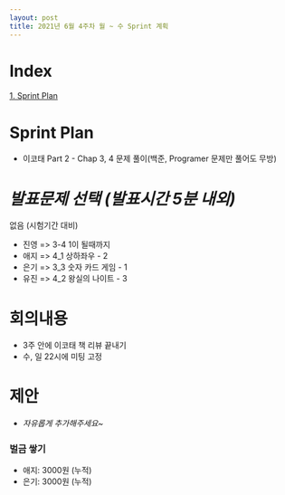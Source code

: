 ```yaml
---
layout: post
title: 2021년 6월 4주차 월 ~ 수 Sprint 계획
---
```


# Index

[1. Sprint Plan](#Sprint-Plan)



# Sprint Plan

- 이코태 Part 2 - Chap 3, 4 문제 풀이(백준, Programer 문제만 풀어도 무방)



# _발표문제 선택 (발표시간 5분 내외)_

없음 (시험기간 대비)

- 진영 => 3-4 1이 될때까지
- 애지 => 4_1 상하좌우 - 2
- 은기 => 3_3 숫자 카드 게임 - 1
- 유진 => 4_2 왕실의 나이트 - 3



# 회의내용

- 3주 안에 이코태 책 리뷰 끝내기
- 수, 일 22시에 미팅 고정



# 제안

- _자유롭게 추가해주세요~_



### 벌금 쌓기

- 애지: 3000원 (누적)
- 은기: 3000원 (누적)
